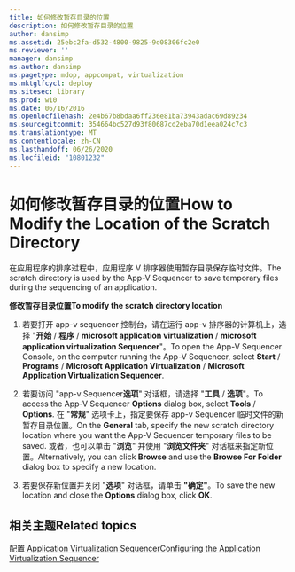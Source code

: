 ```yaml
---
title: 如何修改暂存目录的位置
description: 如何修改暂存目录的位置
author: dansimp
ms.assetid: 25ebc2fa-d532-4800-9825-9d08306fc2e0
ms.reviewer: ''
manager: dansimp
ms.author: dansimp
ms.pagetype: mdop, appcompat, virtualization
ms.mktglfcycl: deploy
ms.sitesec: library
ms.prod: w10
ms.date: 06/16/2016
ms.openlocfilehash: 2e4b67b8bdaa6ff236e81ba73943adac69d89234
ms.sourcegitcommit: 354664bc527d93f80687cd2eba70d1eea024c7c3
ms.translationtype: MT
ms.contentlocale: zh-CN
ms.lasthandoff: 06/26/2020
ms.locfileid: "10801232"
---
```

# <span data-ttu-id="3bae2-103">如何修改暂存目录的位置</span><span class="sxs-lookup"><span data-stu-id="3bae2-103">How to Modify the Location of the Scratch Directory</span></span>


<span data-ttu-id="3bae2-104">在应用程序的排序过程中，应用程序 V 排序器使用暂存目录保存临时文件。</span><span class="sxs-lookup"><span data-stu-id="3bae2-104">The scratch directory is used by the App-V Sequencer to save temporary files during the sequencing of an application.</span></span>

**<span data-ttu-id="3bae2-105">修改暂存目录位置</span><span class="sxs-lookup"><span data-stu-id="3bae2-105">To modify the scratch directory location</span></span>**

1.  <span data-ttu-id="3bae2-106">若要打开 app-v sequencer 控制台，请在运行 app-v 排序器的计算机上，选择 "**开始**  /  **程序**  /  **microsoft application virtualization**  /  **microsoft application virtualization Sequencer**"。</span><span class="sxs-lookup"><span data-stu-id="3bae2-106">To open the App-V Sequencer Console, on the computer running the App-V Sequencer, select **Start** / **Programs** / **Microsoft Application Virtualization** / **Microsoft Application Virtualization Sequencer**.</span></span>

2.  <span data-ttu-id="3bae2-107">若要访问 "app-v Sequencer**选项**" 对话框，请选择 "**工具**  /  **选项**"。</span><span class="sxs-lookup"><span data-stu-id="3bae2-107">To access the App-V Sequencer **Options** dialog box, select **Tools** / **Options**.</span></span> <span data-ttu-id="3bae2-108">在 "**常规**" 选项卡上，指定要保存 app-v Sequencer 临时文件的新暂存目录位置。</span><span class="sxs-lookup"><span data-stu-id="3bae2-108">On the **General** tab, specify the new scratch directory location where you want the App-V Sequencer temporary files to be saved.</span></span> <span data-ttu-id="3bae2-109">或者，也可以单击 "**浏览**" 并使用 "**浏览文件夹**" 对话框来指定新位置。</span><span class="sxs-lookup"><span data-stu-id="3bae2-109">Alternatively, you can click **Browse** and use the **Browse For Folder** dialog box to specify a new location.</span></span>

3.  <span data-ttu-id="3bae2-110">若要保存新位置并关闭 "**选项**" 对话框，请单击 **"确定"**。</span><span class="sxs-lookup"><span data-stu-id="3bae2-110">To save the new location and close the **Options** dialog box, click **OK**.</span></span>

## <span data-ttu-id="3bae2-111">相关主题</span><span class="sxs-lookup"><span data-stu-id="3bae2-111">Related topics</span></span>


[<span data-ttu-id="3bae2-112">配置 Application Virtualization Sequencer</span><span class="sxs-lookup"><span data-stu-id="3bae2-112">Configuring the Application Virtualization Sequencer</span></span>](configuring-the-application-virtualization-sequencer.md)

 

 





